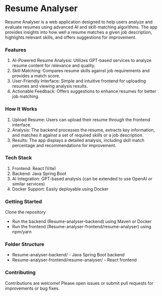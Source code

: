 <h1>Resume Analyser</h1>

Resume Analyser is a web application designed to help users analyze and evaluate resumes using advanced AI and skill-matching algorithms. The app provides insights into how well a resume matches a given job description, highlights relevant skills, and offers suggestions for improvement.

<h3>Features</h3>

1. AI-Powered Resume Analysis: Utilizes GPT-based services to analyze resume content for relevance and quality.
2. Skill Matching: Compares resume skills against job requirements and provides a match score.
3. User-Friendly Interface: Simple and intuitive frontend for uploading resumes and viewing analysis results.
4. Actionable Feedback: Offers suggestions to enhance resumes for better job matching.

<h3>How It Works</h3>

1. Upload Resume: Users can upload their resume through the frontend interface.
2. Analysis: The backend processes the resume, extracts key information, and matches it against a set of required skills or a job description.
3. Results: The app displays a detailed analysis, including skill match percentage and recommendations for improvement.
   
<h3>Tech Stack</h3>

1. Frontend: React (Vite)
2. Backend: Java Spring Boot
3. AI Integration: GPT-based analysis (can be extended to use OpenAI or similar services)
4. Docker Support: Easily deployable using Docker
   
<h3>Getting Started</h3>

Clone the repository
- Run the backend (Resume-analyser-backend) using Maven or Docker
- Run the frontend (Resume-analyser-frontend/resume-analyser) using npm/yarn
  
<h3>Folder Structure</h3>

- Resume-analyser-backend/ - Java Spring Boot backend
- Resume-analyser-frontend/resume-analyser/ - React frontend
  
<h3>Contributing</h3>

Contributions are welcome! Please open issues or submit pull requests for improvements or bug fixes.
